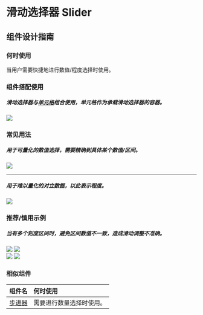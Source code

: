 # 滑动选择器 Slider

## 组件设计指南

### 何时使用

当用户需要快捷地进行数值/程度选择时使用。

### 组件搭配使用

##### 滑动选择器与[单元格](./cell)组合使用，单元格作为承载滑动选择器的容器。

<div class="legend">
  <div class="item">
   <img src="https://oteam-tdesign-1258344706.cos.ap-guangzhou.myqcloud.com/site/design/mobile-guide/Slider%201.png" />
  </div>
</div>


### 常见用法

##### 用于可量化的数值选择，需要精确到具体某个数值/区间。

<div class="legend">  
  <div class="item">
    <img src="https://oteam-tdesign-1258344706.cos.ap-guangzhou.myqcloud.com/site/design/mobile-guide/Slider%202.png" />
  </div>
</div>

<hr />

##### 用于难以量化的对立数据，以此表示程度。

<div class="legend">   
  <div class="item">
    <img src="https://oteam-tdesign-1258344706.cos.ap-guangzhou.myqcloud.com/site/design/mobile-guide/Slider%203.png" />
  </div>
</div>


### 推荐/慎用示例

##### 当有多个刻度区间时，避免区间数值不一致，造成滑动调整不准确。

<div class="legend">
  <div class="item">
    <img src="https://oteam-tdesign-1258344706.cos.ap-guangzhou.myqcloud.com/site/design/mobile-guide/Slider%204-1.png" />
    <img class="tag" src="https://oteam-tdesign-1258344706.cos.ap-guangzhou.myqcloud.com/site/doc/good.png" />
  </div>

  <div class="item">
    <img src="https://oteam-tdesign-1258344706.cos.ap-guangzhou.myqcloud.com/site/design/mobile-guide/Slider%204-2.png" />
    <img class="tag" src="https://oteam-tdesign-1258344706.cos.ap-guangzhou.myqcloud.com/site/doc/bad.png" />
  </div>
</div>

### 相似组件

| 组件名 | 何时使用                             |
| :----- | :----------------------------------- |
| [步进器](./stepper) |需要进行数量选择时使用。|
